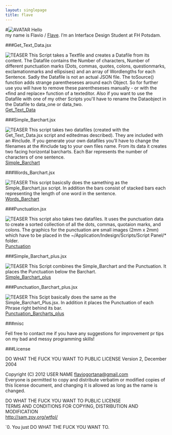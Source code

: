 ```yaml
---
layout: singlepage
title: flave
---
```

#![AVATAR](https://raw.github.com/fabiantheblind/auto-typo-adbe-id/master/Flave/flave.png) Hello  
my name is Flavio / [Flave](https://github.com/flave). I’m an Interface Design Student at FH Potsdam.  
  
###Get_Text_Data.jsx  


![TEASER](https://raw.github.com/fabiantheblind/auto-typo-adbe-id/master/Flave/Get_Text_Data.png)
This Script takes a Textfile and creates a Datafile from its content. The Datafile contains the Number of characters, Number of different punctuation marks (Dots, commas, quotes, colons, questionmarks, exclamationmarks and ellipsises) and an array of Wordlengths for each Sentence. Sadly the Datafile is not an actual JSON file. The toSource() function adds strange parentheseses around each Object. So for further use you will have to remove these parentheseses manually - or with the «find and replace» function of a texteditor. Also if you want to use the Datafile with one of my other Scripts you'll have to rename the Dataobject in the Datafile to data_one or data_two.  
[Get_Text_Data](https://raw.github.com/fabiantheblind/auto-typo-adbe-id/master/Flave/Get_Text_Data.jsx)  

###Simple_Barchart.jsx

![TEASER](https://raw.github.com/fabiantheblind/auto-typo-adbe-id/master/Flave/Simple_Barchart.png)
This script takes two datafiles (created with the Get_Text_Data.jsx script and editedmas described). They are included with an #include. If you generate your own datafiles you’ll have to change the filenames at the #include tag to your own files name.  From its data it creates two facing horizontal barcharts. Each Bar represents the number of characters of one sentence.  
[Simple_Barchart](https://raw.github.com/fabiantheblind/auto-typo-adbe-id/master/Flave/Simple_Barchart.jsx)  

###Words_Barchart.jsx

![TEASER](https://raw.github.com/fabiantheblind/auto-typo-adbe-id/master/Flave/Word_Barchart.png)
This script basicslly does the samething as the Simple_Barchart.jsx script. In addition the bars consist of stacked bars each representing the length of one word in the sentence.  
[Words_Barchart](https://raw.github.com/fabiantheblind/auto-typo-adbe-id/master/Flave/Words_Barchart.jsx)  

###Punctuation.jsx

![TEASER](https://raw.github.com/fabiantheblind/auto-typo-adbe-id/master/Flave/Punctuation.png)
This script also takes two datafiles. It uses the punctuation data to create a sorted collection of all the dots, commas, quotaion marks, and colons. The graphics for the punctuation are small images (2mm x 2mm) which have to be placed in the ~/Application/Indesign/Scripts/Script Panel/*  folder.  
[Punctuation](https://raw.github.com/fabiantheblind/auto-typo-adbe-id/master/Flave/Punctuation.jsx)  
  
###Simple_Barchart_plus.jsx  

![TEASER](https://raw.github.com/fabiantheblind/auto-typo-adbe-id/master/Flave/Simple_Barchart_plus.png)
This Script combines the Simple_Barchart and the Punctuation. It places the Punctuation below the Barchart.  
[Simple_Barchart_plus](https://raw.github.com/fabiantheblind/auto-typo-adbe-id/master/Flave/Simple_Barchart_plus.jsx)  

###Punctuation_Barchart_plus.jsx

![TEASER](https://raw.github.com/fabiantheblind/auto-typo-adbe-id/master/Flave/Punctuation_Barchart_plus.png)
This Scipt basically does the same as the Simple_Barchart_Plus.jsx. In addition it  places the Punctuation of each Phrase right behind its bar.  
[Punctuation_Barcharts_plus](https://raw.github.com/fabiantheblind/auto-typo-adbe-id/master/Flave/Punctuation_Barcharts_plus.jsx)  

###misc  
 
Fell free to contact me if you have any suggestions for improvement pr tips on my bad and messy programming skills!  


###License  

DO WHAT THE FUCK YOU WANT TO PUBLIC LICENSE
Version 2, December 2004

Copyright (C) 2012 USER NAME <flaviogortana@gmail.com>  
Everyone is permitted to copy and distribute verbatim or modified copies of this license document, and changing it is allowed as long as the name is changed.  

DO WHAT THE FUCK YOU WANT TO PUBLIC LICENSE  
TERMS AND CONDITIONS FOR COPYING, DISTRIBUTION AND MODIFICATION  
http://sam.zoy.org/wtfpl/  

`0. You just DO WHAT THE FUCK YOU WANT TO.  

